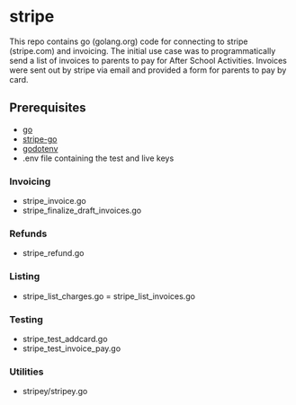 # stripe

This repo contains go (golang.org) code for connecting to stripe (stripe.com) and invoicing.
The initial use case was to programmatically send a list of invoices to parents to pay for After School Activities.
Invoices were sent out by stripe via email and provided a form for parents to pay by card.

## Prerequisites
- [go](https://golang.org/doc/install)
- [stripe-go](https://github.com/stripe/stripe-go)
- [godotenv](https://github.com/joho/godotenv)
- .env file containing the test and live keys

### Invoicing
- stripe_invoice.go
- stripe_finalize_draft_invoices.go

### Refunds
- stripe_refund.go

### Listing
- stripe_list_charges.go
= stripe_list_invoices.go

### Testing
- stripe_test_addcard.go
- stripe_test_invoice_pay.go

### Utilities
- stripey/stripey.go
